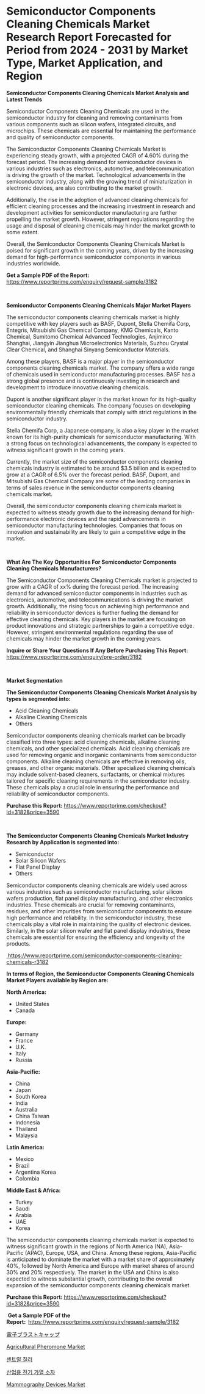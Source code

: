 <p><h1>Semiconductor Components Cleaning Chemicals Market Research Report Forecasted for Period from 2024 -  2031 by Market Type, Market Application, and Region</h1></p><p><strong>Semiconductor Components Cleaning Chemicals Market Analysis and Latest Trends</strong></p>
<p><p>Semiconductor Components Cleaning Chemicals are used in the semiconductor industry for cleaning and removing contaminants from various components such as silicon wafers, integrated circuits, and microchips. These chemicals are essential for maintaining the performance and quality of semiconductor components.</p><p>The Semiconductor Components Cleaning Chemicals Market is experiencing steady growth, with a projected CAGR of 4.60% during the forecast period. The increasing demand for semiconductor devices in various industries such as electronics, automotive, and telecommunication is driving the growth of the market. Technological advancements in the semiconductor industry, along with the growing trend of miniaturization in electronic devices, are also contributing to the market growth.</p><p>Additionally, the rise in the adoption of advanced cleaning chemicals for efficient cleaning processes and the increasing investment in research and development activities for semiconductor manufacturing are further propelling the market growth. However, stringent regulations regarding the usage and disposal of cleaning chemicals may hinder the market growth to some extent.</p><p>Overall, the Semiconductor Components Cleaning Chemicals Market is poised for significant growth in the coming years, driven by the increasing demand for high-performance semiconductor components in various industries worldwide.</p></p>
<p><strong>Get a Sample PDF of the Report:&nbsp;</strong> <a href="https://www.reportprime.com/enquiry/request-sample/3182">https://www.reportprime.com/enquiry/request-sample/3182</a></p>
<p>&nbsp;</p>
<p><strong>Semiconductor Components Cleaning Chemicals Major Market Players</strong></p>
<p><p>The semiconductor components cleaning chemicals market is highly competitive with key players such as BASF, Dupont, Stella Chemifa Corp, Entegris, Mitsubishi Gas Chemical Company, KMG Chemicals, Kanto Chemical, Sumitomo Chemical Advanced Technologies, Anjimirco Shanghai, Jiangyin Jianghua Microelectronics Materials, Suzhou Crystal Clear Chemical, and Shanghai Sinyang Semiconductor Materials. </p><p>Among these players, BASF is a major player in the semiconductor components cleaning chemicals market. The company offers a wide range of chemicals used in semiconductor manufacturing processes. BASF has a strong global presence and is continuously investing in research and development to introduce innovative cleaning chemicals.</p><p>Dupont is another significant player in the market known for its high-quality semiconductor cleaning chemicals. The company focuses on developing environmentally friendly chemicals that comply with strict regulations in the semiconductor industry.</p><p>Stella Chemifa Corp, a Japanese company, is also a key player in the market known for its high-purity chemicals for semiconductor manufacturing. With a strong focus on technological advancements, the company is expected to witness significant growth in the coming years.</p><p>Currently, the market size of the semiconductor components cleaning chemicals industry is estimated to be around $3.5 billion and is expected to grow at a CAGR of 6.5% over the forecast period. BASF, Dupont, and Mitsubishi Gas Chemical Company are some of the leading companies in terms of sales revenue in the semiconductor components cleaning chemicals market.</p><p>Overall, the semiconductor components cleaning chemicals market is expected to witness steady growth due to the increasing demand for high-performance electronic devices and the rapid advancements in semiconductor manufacturing technologies. Companies that focus on innovation and sustainability are likely to gain a competitive edge in the market.</p></p>
<p>&nbsp;</p>
<p><strong>What Are The Key Opportunities For Semiconductor Components Cleaning Chemicals Manufacturers?</strong></p>
<p><p>The Semiconductor Components Cleaning Chemicals market is projected to grow with a CAGR of xx% during the forecast period. The increasing demand for advanced semiconductor components in industries such as electronics, automotive, and telecommunications is driving the market growth. Additionally, the rising focus on achieving high performance and reliability in semiconductor devices is further fueling the demand for effective cleaning chemicals. Key players in the market are focusing on product innovations and strategic partnerships to gain a competitive edge. However, stringent environmental regulations regarding the use of chemicals may hinder the market growth in the coming years.</p></p>
<p><strong>Inquire or Share Your Questions If Any Before Purchasing This Report:</strong> <a href="https://www.reportprime.com/enquiry/pre-order/3182">https://www.reportprime.com/enquiry/pre-order/3182</a></p>
<p>&nbsp;</p>
<p><strong>Market Segmentation</strong></p>
<p><strong>The Semiconductor Components Cleaning Chemicals Market Analysis by types is segmented into:</strong></p>
<p><ul><li>Acid Cleaning Chemicals</li><li>Alkaline Cleaning Chemicals</li><li>Others</li></ul></p>
<p><p>Semiconductor components cleaning chemicals market can be broadly classified into three types: acid cleaning chemicals, alkaline cleaning chemicals, and other specialized chemicals. Acid cleaning chemicals are used for removing organic and inorganic contaminants from semiconductor components. Alkaline cleaning chemicals are effective in removing oils, greases, and other organic materials. Other specialized cleaning chemicals may include solvent-based cleaners, surfactants, or chemical mixtures tailored for specific cleaning requirements in the semiconductor industry. These chemicals play a crucial role in ensuring the performance and reliability of semiconductor components.</p></p>
<p><strong>Purchase this Report:&nbsp;</strong><a href="https://www.reportprime.com/checkout?id=3182&price=3590">https://www.reportprime.com/checkout?id=3182&price=3590</a></p>
<p>&nbsp;</p>
<p><strong>The Semiconductor Components Cleaning Chemicals Market Industry Research by Application is segmented into:</strong></p>
<p><ul><li>Semiconductor</li><li>Solar Silicon Wafers</li><li>Flat Panel Display</li><li>Others</li></ul></p>
<p><p>Semiconductor components cleaning chemicals are widely used across various industries such as semiconductor manufacturing, solar silicon wafers production, flat panel display manufacturing, and other electronics industries. These chemicals are crucial for removing contaminants, residues, and other impurities from semiconductor components to ensure high performance and reliability. In the semiconductor industry, these chemicals play a vital role in maintaining the quality of electronic devices. Similarly, in the solar silicon wafer and flat panel display industries, these chemicals are essential for ensuring the efficiency and longevity of the products.</p></p>
<p><a href="https://www.reportprime.com/semiconductor-components-cleaning-chemicals-r3182">&nbsp;https://www.reportprime.com/semiconductor-components-cleaning-chemicals-r3182</a></p>
<p><strong>In terms of Region, the Semiconductor Components Cleaning Chemicals Market Players available by Region are:</strong></p>
<p>
    <p> <strong> North America: </strong>
        <ul>
            <li>United States</li>
            <li>Canada</li>
        </ul>
        </p> 
    <p> <strong> Europe: </strong>
        <ul>
            <li>Germany</li>
            <li>France</li>
            <li>U.K.</li>
            <li>Italy</li>
            <li>Russia</li>
        </ul>
        </p> 
    <p> <strong> Asia-Pacific: </strong>
        <ul>
            <li>China</li>
            <li>Japan</li>
            <li>South Korea</li>
            <li>India</li>
            <li>Australia</li>
            <li>China Taiwan</li>
            <li>Indonesia</li>
            <li>Thailand</li>
            <li>Malaysia</li>
        </ul>
        </p> 
    <p> <strong> Latin America: </strong>
        <ul>
            <li>Mexico</li>
            <li>Brazil</li>
            <li>Argentina Korea</li>
            <li>Colombia</li>
        </ul>
        </p> 
    <p> <strong> Middle East & Africa: </strong>
        <ul>
            <li>Turkey</li>
            <li>Saudi</li>
            <li>Arabia</li>
            <li>UAE</li>
            <li>Korea</li>
        </ul>
    </p>
    </p>
<p><p>The semiconductor components cleaning chemicals market is expected to witness significant growth in the regions of North America (NA), Asia-Pacific (APAC), Europe, USA, and China. Among these regions, Asia-Pacific is anticipated to dominate the market with a market share of approximately 40%, followed by North America and Europe with market shares of around 30% and 20% respectively. The market in the USA and China is also expected to witness substantial growth, contributing to the overall expansion of the semiconductor components cleaning chemicals market.</p></p>
<p><strong>Purchase this Report: </strong><a href="https://www.reportprime.com/checkout?id=3182&price=3590">https://www.reportprime.com/checkout?id=3182&price=3590</a></p>
<p>&nbsp;<strong>Get a Sample PDF of the Report:&nbsp;&nbsp;</strong><a href="https://www.reportprime.com/enquiry/request-sample/3182">https://www.reportprime.com/enquiry/request-sample/3182</a></p>
<p><strong></strong></p>
<p><p><a href="https://medium.com/@awnvxxes23/%E9%9B%BB%E5%AD%90%E3%83%96%E3%83%A9%E3%82%B9%E3%83%86%E3%82%A3%E3%83%B3%E3%82%B0%E3%82%AD%E3%83%A3%E3%83%83%E3%83%97%E5%B8%82%E5%A0%B4-%E3%82%B0%E3%83%AD%E3%83%BC%E3%83%90%E3%83%AB%E3%81%8A%E3%82%88%E3%81%B3%E5%9C%B0%E5%9F%9F%E5%88%86%E6%9E%90-%E3%82%A8%E3%83%B3%E3%83%89%E3%83%A6%E3%83%BC%E3%82%B6%E3%83%BC-%E8%A3%BD%E5%93%81-%E3%81%8A%E3%82%88%E3%81%B3%E5%9C%B0%E5%9F%9F%E3%81%AB%E7%84%A6%E7%82%B9%E3%82%92%E5%BD%93%E3%81%A6%E3%81%9F%E5%88%86%E6%9E%90%E3%81%A8%E4%BA%88%E6%B8%AC-2024%E5%B9%B4-2031%E5%B9%B4-b63f3f170a5e">電子ブラストキャップ</a></p><p><a href="https://www.linkedin.com/pulse/agricultural-pheromone-market-size-growing-cagr-125-report-ygzgc">Agricultural Pheromone Market</a></p><p><a href="https://medium.com/@cathymaggio31/2024%EB%85%84%EB%B6%80%ED%84%B0-2031%EB%85%84%EA%B9%8C%EC%A7%80%EC%9D%98-%EC%A4%91%EC%95%99-%EB%83%89%EA%B0%81%EA%B8%B0-%EC%8B%9C%EC%9E%A5-%EC%A0%84%EB%A7%9D-%EB%B0%8F-%EC%98%88%EC%B8%A1-97b0642f2718">센트럴 칠러</a></p><p><a href="https://medium.com/@jeremysnyder277/%EC%9C%A0%ED%98%95%EB%B3%84-%EC%82%B0%EC%97%85%EC%9A%A9-%EC%A0%84%EA%B8%B0-%EA%B0%80%EC%97%B4-%EC%9A%94%EC%86%8C-%EC%8B%9C%EC%9E%A5-%EA%B7%9C%EB%AA%A8-%EC%9E%A0%EA%B8%88-%EA%B0%80%EC%97%B4%EA%B8%B0-%ED%8A%9C%EB%B8%94%EB%9F%AC-%EA%B0%80%EC%97%B4%EA%B8%B0-%EC%88%9C%ED%99%98-%EA%B0%80%EC%97%B4%EA%B8%B0-%EB%B0%B4%EB%93%9C-%EA%B0%80%EC%97%B4%EA%B8%B0-%EC%8A%A4%ED%8A%B8%EB%A6%BD-%EA%B0%80%EC%97%B4%EA%B8%B0-%EC%BD%94%EC%9D%BC-%EA%B0%80%EC%97%B4%EA%B8%B0-%EC%9C%A0%EC%97%B0%ED%95%9C-%EA%B0%80%EC%97%B4%EA%B8%B0-%EA%B8%B0%ED%83%80-%EC%A0%9C%ED%92%88%EB%B3%84-%ED%99%94%ED%95%99-%EB%B0%8F-a321132a91da">산업용 전기 가열 소자</a></p><p><a href="https://issuu.com/reportprime-2/docs/mammography-devices-market-size-2030.pptx">Mammography Devices Market</a></p></p>